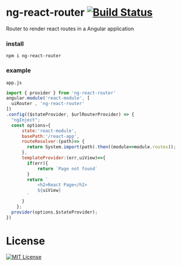# ng-react-router  [![Build Status](https://travis-ci.org/angular-libs/ng-react-router.svg?branch=master)](https://travis-ci.org/angular-libs/ng-react-router)
Router to render react routes in a Angular application 

### install
`npm i ng-react-router`

### example
`app.js`
```javascript
import { provider } from 'ng-react-router'
angular.module('react-module', [
  uiRouter , 'ng-react-router'
])
.config(($stateProvider, $urlRouterProvider) => {
  "ngInject";
  const options={
      state:'react-module',
      basePath:'/react-app',
      routeResolver:(path)=> {
        return System.import(path).then((module=>module.routes)); 
      },
      templateProvider:(err,uiView)=>{
        if(err){
            return `Page not found`
        }
        return `
            <h2>React Page</h2>
            ${uiView}
        `  
      }
    };
  provider(options,$stateProvider);
})
```
# License
[![MIT License](https://img.shields.io/badge/license-MIT-blue.svg?style=flat)](/LICENSE)
